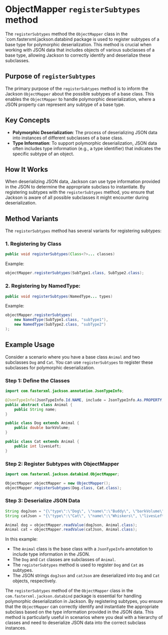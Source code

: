 # ObjectMapper `registerSubtypes` method

The `registerSubtypes` method the `ObjectMapper` class in the `com.fasterxml.jackson.databind
 package is used to register subtypes of a base type for polymorphic deserialization.
This method is crucial when working with JSON data that includes objects of various subclasses of a base type, allowing Jackson to correctly identify and deserialize these subclasses.

## Purpose of `registerSubtypes`

The primary purpose of the `registerSubtypes` method is to inform the Jackson `ObjectMapper` about the possible subtypes of a base class.
This enables the `ObjectMapper` to handle polymorphic deserialization, where a JSON property can represent any subtype of a base type.

## Key Concepts

- **Polymorphic Deserialization**: The process of deserializing JSON data into instances of different subclasses of a base class.
- **Type Information**: To support polymorphic deserialization, JSON data often includes type information (e.g., a type identifier) that indicates the specific subtype of an object.

## How It Works

When deserializing JSON data, Jackson can use type information provided in the JSON to determine the appropriate subclass to instantiate.
By registering subtypes with the `registerSubtypes` method, you ensure that Jackson is aware of all possible subclasses it might encounter during deserialization.

## Method Variants

The `registerSubtypes` method has several variants for registering subtypes:

### 1. Registering by Class

```java
public void registerSubtypes(Class<?>... classes)
```

Example:

```java
objectMapper.registerSubtypes(SubType1.class, SubType2.class);
```

### 2. Registering by NamedType:

```java
public void registerSubtypes(NamedType... types)
```

Example:

```java
objectMapper.registerSubtypes(
    new NamedType(SubType1.class, "subType1"),
    new NamedType(SubType2.class, "subType2")
);
```

## Example Usage

Consider a scenario where you have a base class `Animal` and two subclasses `Dog` and `Cat`.
You can use `registerSubtypes` to register these subclasses for polymorphic deserialization.

### Step 1: Define the Classes

```java
import com.fasterxml.jackson.annotation.JsonTypeInfo;

@JsonTypeInfo(JsonTypeInfo.Id.NAME, include = JsonTypeInfo.As.PROPERTY, property = "type")
public abstract class Animal {
    public String name;
}

public class Dog extends Animal {
    public double barkVolume;
}

public class Cat extends Animal {
    public int livesLeft;
}
```

### Step 2: Register Subtypes with ObjectMapper

```java
import com.fasterxml.jackson.databind.ObjectMapper;

ObjectMapper objectMapper = new ObjectMapper();
objectMapper.registerSubtypes(Dog.class, Cat.class);
```

### Step 3: Deserialize JSON Data

```java
String dogJson = "{\"type\":\"Dog\", \"name\":\"Buddy\", \"barkVolume\":10.5}";
String catJson = "{\"type\":\"Cat\", \"name\":\"Whiskers\", \"livesLeft\":7}";

Animal dog = objectMapper.readValue(dogJson, Animal.class);
Animal cat = objectMapper.readValue(catJson, Animal.class);
```

In this example:

- The `Animal` class is the base class with a `JsonTypeInfo` annotation to include type information in the JSON.
- The `Dog` and `Cat` classes are subclasses of `Animal`.
- The `registerSubtypes` method is used to register `Dog` and `Cat` as subtypes.
- The JSON strings `dogJson` and `catJson` are deserialized into `Dog` and `Cat` objects, respectively.

The `registerSubtypes` method of the `ObjectMapper` class in the `com.fasterxml.jackson.databind` package is essential for handling polymorphic deserialization in Jackson.
By registering subtypes, you ensure that the `ObjectMapper` can correctly identify and instantiate the appropriate subclass based on the type information provided in the JSON data.
This method is particularly useful in scenarios where you deal with a hierarchy of classes and need to deserialize JSON data into the correct subclass instances.

